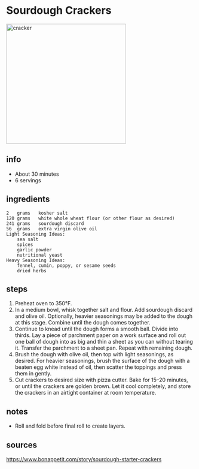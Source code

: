 # Sourdough Crackers
<img src="https://assets.bonappetit.com/photos/5ea9da3feee08767a7c6ab5e/16:9/w_1000,c_limit/_Basically-Sourdough-Crackers.jpg" alt="cracker" width="320"/>

## info  
* About 30 minutes
* 6 servings

## ingredients  
```
2	grams	kosher salt
120	grams	white whole wheat flour (or other flour as desired)
241	grams	sourdough discard
56	grams	extra virgin olive oil
Light Seasoning Ideas:
	sea salt
	spices
	garlic powder
	nutritional yeast
Heavy Seasoning Ideas:
	fennel, cumin, poppy, or sesame seeds
	dried herbs
```

## steps  
1. Preheat oven to 350°F.
2. In a medium bowl, whisk together salt and flour. Add sourdough discard and olive oil. Optionally, heavier seasonings may be added to the dough at this stage. Combine until the dough comes together.
3. Continue to knead until the dough forms a smooth ball. Divide into thirds. Lay a piece of parchment paper on a work surface and roll out one ball of dough into as big and thin a sheet as you can without tearing it. Transfer the parchment to a sheet pan. Repeat with remaining dough.
4. Brush the dough with olive oil, then top with light seasonings, as desired. For heavier seasonings, brush the surface of the dough with a beaten egg white instead of oil, then scatter the toppings and press them in gently.
5. Cut crackers to desired size with pizza cutter. Bake for 15–20 minutes, or until the crackers are golden brown. Let it cool completely, and store the crackers in an airtight container at room temperature.

## notes  
* Roll and fold before final roll to create layers.

## sources   
https://www.bonappetit.com/story/sourdough-starter-crackers
